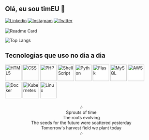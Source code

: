 ## Olá, eu sou timEU 👋
[![Linkedin](https://img.shields.io/badge/LinkedIn-0077B5?style=for-the-badge&logo=linkedin&logoColor=white)](https://www.linkedin.com/in/timeu-ferreira-oliveira/) [![Instagram](https://img.shields.io/badge/Instagram-E4405F?style=for-the-badge&logo=instagram&logoColor=white)](https://www.instagram.com/timeu/) [![Twitter](https://img.shields.io/badge/Twitter-1DA1F2?style=for-the-badge&logo=twitter&logoColor=white)](https://twitter.com/timeuz) 
<br><br>
![Readme Card](https://github-readme-stats.vercel.app/api?username=timeuz&hide=contribs,issues&count_private=true&show_icons=true&theme=onedark)

![Top Langs](https://github-readme-stats.vercel.app/api/top-langs/?username=timeuz&layout=compact&theme=onedark)

## Tecnologias que uso no dia a dia

<div style="display: inline_block">
  <a href="#"><img style="width:54px" src="https://img.icons8.com/color/512/html-5--v1.png" alt="HTML5"></a>
  <a href="#"><img style="width:54px" src="https://img.icons8.com/stickers/512/css3.png" alt="CSS"></a>
  <a href="#"><img style="width:54px" src="https://img.icons8.com/officel/512/php-logo.png" alt="PHP"></a>
  <a href="#"><img style="width:54px" src="https://img.icons8.com/doodle/512/bash.png" alt="Shell Script"></a>
  <a href="#"><img style="width:54px" src="https://img.icons8.com/color/512/python--v1.png"  alt="Python"></a>
  <a href="#"><img style="width:54px; background-color: #FFFFFF !important;" src="https://img.icons8.com/ios/512/flask.png" alt="Flask"></a>
  <a href="#"><img style="width:54px" src="https://img.icons8.com/fluency/512/my-sql.png" alt="MySQL"></a>
  <a href="#"><img style="width:54px; background-color: #FFFFFF !important;" src="https://img.icons8.com/color/512/amazon-web-services.png"  alt="AWS"></a>
  <a href="#"><img style="width:54px" src="https://img.icons8.com/color/512/docker.png" alt="Docker"></a>
  <a href="#"><img style="width:54px" src="https://img.icons8.com/color/512/kubernetes.png" alt="Kubernetes"></a>
  <a href="#"><img style="width:54px" src="https://img.icons8.com/color/512/linux--v1.png" alt="Linux"></a>
</div>

<div style="text-align:center">
<br>
🎶
<br>Sprouts of time<br>
The roots evolving<br>
The seeds for the future were scattered yesterday<br>
Tomorrow's harvest field we plant today<br>
🎶
</div>